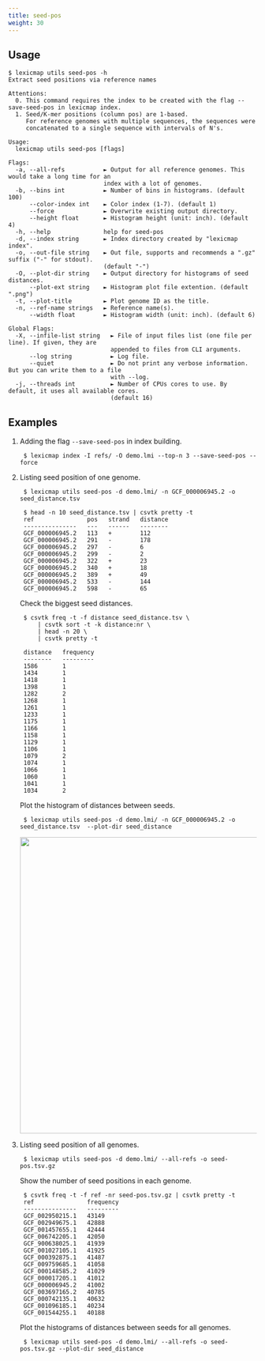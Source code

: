 ```yaml
---
title: seed-pos
weight: 30
---
```


## Usage

```plain
$ lexicmap utils seed-pos -h
Extract seed positions via reference names

Attentions:
  0. This command requires the index to be created with the flag --save-seed-pos in lexicmap index.
  1. Seed/K-mer positions (column pos) are 1-based.
     For reference genomes with multiple sequences, the sequences were
     concatenated to a single sequence with intervals of N's.

Usage:
  lexicmap utils seed-pos [flags]

Flags:
  -a, --all-refs           ► Output for all reference genomes. This would take a long time for an
                           index with a lot of genomes.
  -b, --bins int           ► Number of bins in histograms. (default 100)
      --color-index int    ► Color index (1-7). (default 1)
      --force              ► Overwrite existing output directory.
      --height float       ► Histogram height (unit: inch). (default 4)
  -h, --help               help for seed-pos
  -d, --index string       ► Index directory created by "lexicmap index".
  -o, --out-file string    ► Out file, supports and recommends a ".gz" suffix ("-" for stdout).
                           (default "-")
  -O, --plot-dir string    ► Output directory for histograms of seed distances.
      --plot-ext string    ► Histogram plot file extention. (default ".png")
  -t, --plot-title         ► Plot genome ID as the title.
  -n, --ref-name strings   ► Reference name(s).
      --width float        ► Histogram width (unit: inch). (default 6)

Global Flags:
  -X, --infile-list string   ► File of input files list (one file per line). If given, they are
                             appended to files from CLI arguments.
      --log string           ► Log file.
      --quiet                ► Do not print any verbose information. But you can write them to a file
                             with --log.
  -j, --threads int          ► Number of CPUs cores to use. By default, it uses all available cores.
                             (default 16)
```

## Examples

1. Adding the flag `--save-seed-pos` in index building.

        $ lexicmap index -I refs/ -O demo.lmi --top-n 3 --save-seed-pos --force

2. Listing seed position of one genome.

        $ lexicmap utils seed-pos -d demo.lmi/ -n GCF_000006945.2 -o seed_distance.tsv

        $ head -n 10 seed_distance.tsv | csvtk pretty -t
        ref               pos   strand   distance
        ---------------   ---   ------   --------
        GCF_000006945.2   113   +        112
        GCF_000006945.2   291   -        178
        GCF_000006945.2   297   -        6
        GCF_000006945.2   299   -        2
        GCF_000006945.2   322   +        23
        GCF_000006945.2   340   +        18
        GCF_000006945.2   389   +        49
        GCF_000006945.2   533   -        144
        GCF_000006945.2   598   -        65

    Check the biggest seed distances.

        $ csvtk freq -t -f distance seed_distance.tsv \
            | csvtk sort -t -k distance:nr \
            | head -n 20 \
            | csvtk pretty -t

        distance   frequency
        --------   ---------
        1586       1
        1434       1
        1418       1
        1398       1
        1282       2
        1268       1
        1261       1
        1233       1
        1175       1
        1166       1
        1158       1
        1129       1
        1106       1
        1079       2
        1074       1
        1066       1
        1060       1
        1041       1
        1034       2

    Plot the histogram of distances between seeds.

        $ lexicmap utils seed-pos -d demo.lmi/ -n GCF_000006945.2 -o seed_distance.tsv  --plot-dir seed_distance

    <img src="/LexicMap/GCF_000006945.2.png" alt="" width="600"/>

3. Listing seed position of all genomes.

        $ lexicmap utils seed-pos -d demo.lmi/ --all-refs -o seed-pos.tsv.gz

    Show the number of seed positions in each genome.

        $ csvtk freq -t -f ref -nr seed-pos.tsv.gz | csvtk pretty -t
        ref               frequency
        ---------------   ---------
        GCF_002950215.1   43149
        GCF_002949675.1   42888
        GCF_001457655.1   42444
        GCF_006742205.1   42050
        GCF_900638025.1   41939
        GCF_001027105.1   41925
        GCF_000392875.1   41487
        GCF_009759685.1   41058
        GCF_000148585.2   41029
        GCF_000017205.1   41012
        GCF_000006945.2   41002
        GCF_003697165.2   40785
        GCF_000742135.1   40632
        GCF_001096185.1   40234
        GCF_001544255.1   40188

    Plot the histograms of distances between seeds for all genomes.

        $ lexicmap utils seed-pos -d demo.lmi/ --all-refs -o seed-pos.tsv.gz --plot-dir seed_distance

